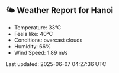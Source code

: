 <!-- WEATHER-START -->
## 🌤 Weather Report for Hanoi

- Temperature: 33°C
- Feels like: 40°C
- Conditions: overcast clouds
- Humidity: 66%
- Wind Speed: 1.89 m/s

Last updated: 2025-06-07 04:27:36 UTC
<!-- WEATHER-END -->
